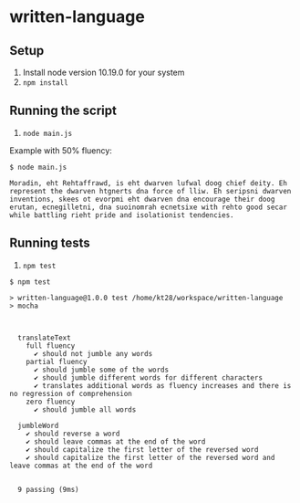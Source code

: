 # written-language

## Setup
1. Install node version 10.19.0 for your system
1. `npm install`

## Running the script
1. `node main.js`

Example with 50% fluency:

```
$ node main.js

Moradin, eht Rehtaffrawd, is eht dwarven lufwal doog chief deity. Eh represent the dwarven htgnerts dna force of lliw. Eh seripsni dwarven inventions, skees ot evorpmi eht dwarven dna encourage their doog erutan, ecnegilletni, dna suoinomrah ecnetsixe with rehto good secar while battling rieht pride and isolationist tendencies.

```

## Running tests
1. `npm test`

```
$ npm test

> written-language@1.0.0 test /home/kt28/workspace/written-language
> mocha



  translateText
    full fluency
      ✔ should not jumble any words
    partial fluency
      ✔ should jumble some of the words
      ✔ should jumble different words for different characters
      ✔ translates additional words as fluency increases and there is no regression of comprehension
    zero fluency
      ✔ should jumble all words

  jumbleWord
    ✔ should reverse a word
    ✔ should leave commas at the end of the word
    ✔ should capitalize the first letter of the reversed word
    ✔ should capitalize the first letter of the reversed word and leave commas at the end of the word


  9 passing (9ms)
```